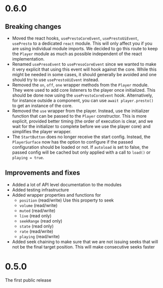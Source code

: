 # 0.6.0

## Breaking changes

* Moved the react hooks, `usePrestoCoreEvent`, `usePrestoUiEvent`, `usePresto` to
  a dedicated `react` module. This will only affect you if you are using
  individual module imports.
  We decided to go this route to keep the `Player` module as much as possible
  independent of the react implementation.
* Renamed `usePresoEvent` to `usePresoCoreEvent` since we wanted to make it very
  explicit that using this event will hook against the core. While this might be
  needed in some cases, it should generally be avoided and one should try to use
  `usePrestoUiEvent` instead.
* Removed the `on`, `off`, `one` wrapper methods from the `Player` module. They were
  used to add core listeners to the player once initialized. This should be done now
  using the `usePrestoCoreEvent` hook. Alternatively, for instance outside a component,
  you can use `await player.presto()` to get an instance of the core.
* Removed the `use` wrapper from the player. Instead, use the initializer function
  that can be passed to the `Player` constructor. This is more explicit, provided
  better timing (the order of execution is clear, and we wait for the initializer to
  complete before we use the player core) and simplifies the player wrapper.
* The `StartButton` does no longer receive the start config. Instead, the `PlayerSurface` now has the 
  option to configure if the passed configuration should be loaded or not. If `autoload` is set to false, 
  the passed config will be cached but only applied with a call to `load()` or `playing = true`.

## Improvements and fixes

* Added a lot of API level documentation to the modules
* Added testing infrastructure
* Added wrapper properties and functions for 
  * `position` (read/write) Use this property to seek
  * `volume` (read/write)
  * `muted` (read/write)
  * `live` (read only)
  * `seekRange` (read only)
  * `state` (read only)
  * `rate` (read/write)
  * `playing` (read/write)
* Added seek chaining to make sure that we are not issuing seeks that will not be the
  final target position. This will make consecutive seeks faster

# 0.5.0

The first public release

